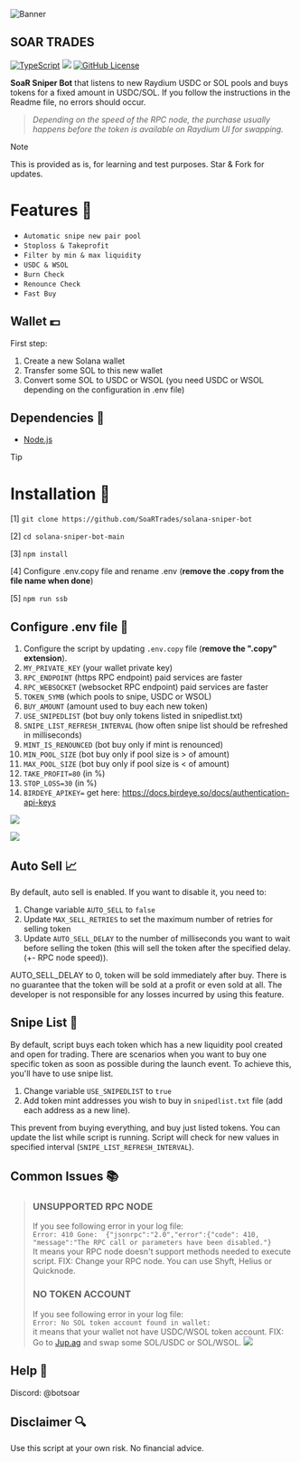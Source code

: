 ![Banner](https://github.com/SoaRTrades/solana-sniper-bot/blob/971c43ecc024186ddd0b131b430e0b41a03f37d0/images/soarlogo.png)

## SOAR TRADES

[![TypeScript](https://badgen.net/badge/icon/typescript?icon=typescript&label)](https://typescriptlang.org)
![](https://img.shields.io/badge/soar-trades-blue)
[![GitHub License](https://img.shields.io/badge/license-mit.svg)](https://raw.githubusercontent.com/link/main/LICENSE.md)


**SoaR Sniper Bot** that listens to new Raydium USDC or SOL pools and buys tokens for a fixed amount in USDC/SOL.
If you follow the instructions in the Readme file, no errors should occur.

> *Depending on the speed of the RPC node, the purchase usually happens before the token is available on Raydium UI for swapping.*

> [!NOTE]
> This is provided as is, for learning and test purposes.
> Star & Fork for updates.


# Features 🤖
- `Automatic snipe new pair pool`
- `Stoploss & Takeprofit`
- `Filter by min & max liquidity`
- `USDC & WSOL`
- `Burn Check`
- `Renounce Check`
- `Fast Buy`


## Wallet 💷
First step:
1. Create a new Solana wallet
2. Transfer some SOL to this new wallet
3. Convert some SOL to USDC or WSOL (you need USDC or WSOL depending on the configuration in .env file)


## Dependencies 📃
- [Node.js](https://nodejs.org/en/download)

> [!TIP]
> # Installation 🔗
>
>
> [1] ```git clone https://github.com/SoaRTrades/solana-sniper-bot```
> 
>[2] ```cd solana-sniper-bot-main```
> 
>[3] ```npm install```
>
>[4] Configure .env.copy file and rename .env (**remove the .copy from the file name when done**)
> 
>[5] ```npm run ssb```


## Configure .env file 📝
1. Configure the script by updating `.env.copy` file (**remove the ".copy" extension**).
2. `MY_PRIVATE_KEY` (your wallet private key)
3. `RPC_ENDPOINT` (https RPC endpoint) paid services are faster
4. `RPC_WEBSOCKET` (websocket RPC endpoint) paid services are faster
5. `TOKEN_SYMB` (which pools to snipe, USDC or WSOL)
6. `BUY_AMOUNT` (amount used to buy each new token)
7. `USE_SNIPEDLIST` (bot buy only tokens listed in snipedlist.txt)
8. `SNIPE_LIST_REFRESH_INTERVAL` (how often snipe list should be refreshed in milliseconds)
9. `MINT_IS_RENOUNCED` (bot buy only if mint is renounced)
10. `MIN_POOL_SIZE` (bot buy only if pool size is > of amount)
11. `MAX_POOL_SIZE` (bot buy only if pool size is < of amount)
13. `TAKE_PROFIT=80` (in %)
13. `STOP_LOSS=30` (in %)
14. `BIRDEYE_APIKEY=` get here: https://docs.birdeye.so/docs/authentication-api-keys

![](https://github.com/SoaRTrades/solana-sniper-bot/blob/971c43ecc024186ddd0b131b430e0b41a03f37d0/images/bot.png)

![](https://github.com/SoaRTrades/solana-sniper-bot/blob/971c43ecc024186ddd0b131b430e0b41a03f37d0/images/botsnipe.png)


## Auto Sell 📈
By default, auto sell is enabled. If you want to disable it, you need to:
1. Change variable `AUTO_SELL` to `false`
2. Update `MAX_SELL_RETRIES` to set the maximum number of retries for selling token
3. Update `AUTO_SELL_DELAY` to the number of milliseconds you want to wait before selling the token (this will sell the token after the specified delay. (+- RPC node speed)).

AUTO_SELL_DELAY to 0, token will be sold immediately after buy.
There is no guarantee that the token will be sold at a profit or even sold at all. The developer is not responsible for any losses incurred by using this feature.

## Snipe List 📘
By default, script buys each token which has a new liquidity pool created and open for trading. 
There are scenarios when you want to buy one specific token as soon as possible during the launch event.
To achieve this, you'll have to use snipe list.
1. Change variable `USE_SNIPEDLIST` to `true`
2. Add token mint addresses you wish to buy in `snipedlist.txt` file (add each address as a new line).

This prevent from buying everything, and buy just listed tokens.
You can update the list while script is running. Script will check for new values in specified interval (`SNIPE_LIST_REFRESH_INTERVAL`).


## Common Issues 📚

> ### UNSUPPORTED RPC NODE
> If you see following error in your log file:  
> `Error: 410 Gone:  {"jsonrpc":"2.0","error":{"code": 410, "message":"The RPC call or parameters have been disabled."}`  
> It means your RPC node doesn't support methods needed to execute script.
> FIX: Change your RPC node. You can use Shyft, Helius or Quicknode.
> 
> ### NO TOKEN ACCOUNT
> If you see following error in your log file:  
> `Error: No SOL token account found in wallet: `  
> it means that your wallet not have USDC/WSOL token account.
> FIX: Go to [Jup.ag](https://jup.ag) and swap some SOL/USDC or SOL/WSOL.
> ![](https://github.com/SoaRTrades/solana-sniper-bot/blob/971c43ecc024186ddd0b131b430e0b41a03f37d0/images/jupiter.png)

## Help 📮
Discord: @botsoar

## Disclaimer 🔍
Use this script at your own risk. No financial advice.
